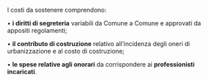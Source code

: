 I costi da sostenere comprendono:

•	**i diritti di segreteria** variabili da Comune a Comune e approvati da appositi regolamenti;

•	**il contributo di costruzione** relativo all’incidenza degli oneri di urbanizzazione e al costo di costruzione;

•	**le spese relative agli onorari** da corrispondere ai **professionisti incaricati**.
